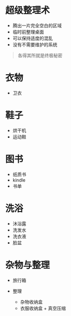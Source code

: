 # 超级整理术

- 腾出一片完全空白的区域
- 临时前整理桌面
- 可以保持适度的混乱
- 没有不需要维护的系统

> 各得其所就是终极秘密


# 衣物

- 卫衣

# 鞋子

- 烘干机
- 运动鞋

# 图书

- 纸质书
- kindle
- 书单


# 洗浴

- 沐浴露
- 洗发水
- 洗衣液
- 脸盆

# 杂物与整理

- 旅行箱
- 整理

  - 杂物收纳盒
  - 衣服收纳盒 + 真空压缩
